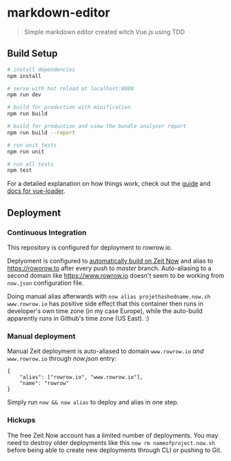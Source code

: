 # markdown-editor

> Simple markdown editor created witch Vue.js using TDD

## Build Setup

``` bash
# install dependencies
npm install

# serve with hot reload at localhost:8080
npm run dev

# build for production with minification
npm run build

# build for production and view the bundle analyzer report
npm run build --report

# run unit tests
npm run unit

# run all tests
npm test
```

For a detailed explanation on how things work, check out the [guide](http://vuejs-templates.github.io/webpack/) and [docs for vue-loader](http://vuejs.github.io/vue-loader).


## Deployment

### Continuous Integration

This repository is configured for deployment to rowrow.io.

Deplyoment is configured to [automatically build on Zeit Now](https://zeit.co/docs/integrations/now-for-github) and alias to https://roworow.to after every push to _master_ branch.
Auto-aliasing to a second domain like https://www.rowrow.io doesn't seem to be working from ```now.json``` configuration file.

Doing manual alias afterwards with ```now alias projethashedname.now.sh www.rowrow.io``` has positive side effect that this container then runs in developer's own time zone (in my case Europe), while the auto-build apparently runs in Github's time zone (US East). :) 

### Manual deployment

Manual Zeit deployment is auto-aliased to domain ```www.rowrow.io``` *and* ```www.rowrow.io``` through _now.json_ entry:

```
{
    "alias": ["rowrow.io", "www.rowrow.io"],
    "name": "rowrow"
}
```

Simply run ```now && now alias``` to deploy and alias in one step.


### Hickups

The free Zeit Now account has a limited number of deployments. You may need to destroy older deployments like this ```now rm nameofproject.now.sh``` before being able to create new deployments through CLI or pushing to Git.